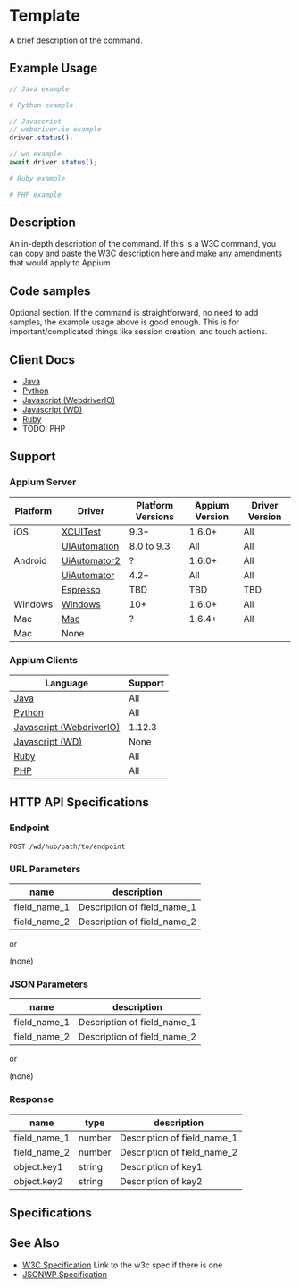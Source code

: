 # Template <Name of Command>

A brief description of the command.

## Example Usage

```java
// Java example
```
```python
# Python example
```
```javascript
// Javascript
// webdriver.io example
driver.status();

// wd example
await driver.status();
```
```ruby
# Ruby example
```
```php
# PHP example
```

## Description

An in-depth description of the command. If this is a W3C command, you can copy and paste the W3C description here and make any amendments that would apply to Appium

## Code samples

Optional section. If the command is straightforward, no need to add samples, the example usage above is good enough. This is for important/complicated things like session creation, and touch actions.

## Client Docs

* [Java](http://seleniumhq.github.io/selenium/docs/api/java/index.html)
* [Python](http://selenium-python.readthedocs.io/api.html#selenium.webdriver.common.action_chains.ActionChains.click)
* [Javascript (WebdriverIO)](http://webdriver.io/api/protocol/status.html)
* [Javascript (WD)](https://github.com/admc/wd/blob/master/lib/commands.js#L1438)
* [Ruby](http://www.rubydoc.info/gems/selenium-webdriver/0.0.28/Selenium/WebDriver/Element#click-instance_method)
* TODO: PHP

## Support

### Appium Server

|Platform|Driver|Platform Versions|Appium Version|Driver Version|
|--------|----------------|------|--------------|--------------|
|iOS|[XCUITest](/docs/en/drivers/ios-xcuitest.md)| 9.3+ | 1.6.0+ | All |
| |[UIAutomation](/docs/en/drivers/ios-xcuitest.md)| 8.0 to 9.3 | All | All |
|Android|[UiAutomator2](/docs/en/drivers/android-uiautomator2.md)| ? | 1.6.0+ | All|
| |[UiAutomator](/docs/en/drivers/android-uiautomator.md)| 4.2+ | All | All |
| |[Espresso](/docs/en/drivers/android-espresso.md)| TBD | TBD |TBD
|Windows|[Windows](/docs/en/drivers/windows.md)| 10+ | 1.6.0+ |All|
|Mac|[Mac](/docs/en/drivers/mac.md)|?| 1.6.4+ |All|
|Mac|None||||

### Appium Clients 

|Language|Support|
|--------|-------|
|[Java](https://github.com/appium/java-client/releases/latest)|All|
|[Python](https://github.com/appium/python-client)|All|
|[Javascript (WebdriverIO)](http://webdriver.io/index.html)|1.12.3|
|[Javascript (WD)](https://github.com/admc/wd/releases)|None|
|[Ruby](https://github.com/appium/ruby_lib/releases/latest)|All|
|[PHP](https://github.com/appium/php-client/releases/latest)|All|

## HTTP API Specifications

### Endpoint

`POST /wd/hub/path/to/endpoint`

### URL Parameters

|name|description|
|----|-----------|
|field_name_1|Description of field_name_1|
|field_name_2|Description of field_name_2|

or

(none)

### JSON Parameters

|name|description|
|----|-----------|
|field_name_1|Description of field_name_1|
|field_name_2|Description of field_name_2|

or

(none)

### Response

|name|type|description|
|----|----|-----------|
|field_name_1|number|Description of field_name_1|
|field_name_2|number|Description of field_name_2|
|object.key1|string|Description of key1|
|object.key2|string|Description of key2|

## Specifications


## See Also

* [W3C Specification](https://www.w3.org/TR/webdriver/#status) Link to the w3c spec if there is one
* [JSONWP Specification](https://github.com/SeleniumHQ/selenium/wiki/JsonWireProtocol#sessionsessionidelementidclick)